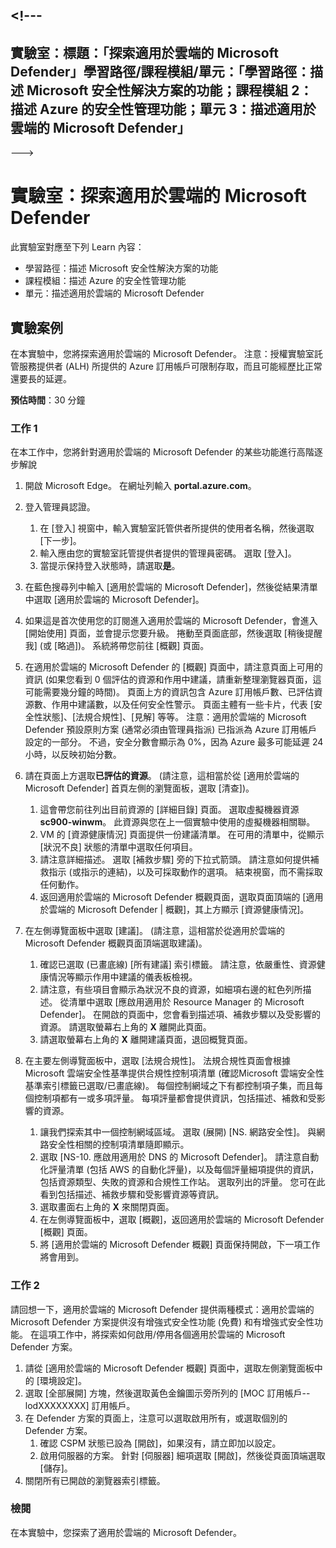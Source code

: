 <a name="---"></a><!---
---
實驗室：標題：「探索適用於雲端的 Microsoft Defender」學習路徑/課程模組/單元：「學習路徑：描述 Microsoft 安全性解決方案的功能；課程模組 2：描述 Azure 的安全性管理功能；單元 3：描述適用於雲端的 Microsoft Defender」
---
--->

# <a name="lab-explore-microsoft-defender-for-cloud"></a>實驗室：探索適用於雲端的 Microsoft Defender

此實驗室對應至下列 Learn 內容：

- 學習路徑：描述 Microsoft 安全性解決方案的功能
- 課程模組：描述 Azure 的安全性管理功能
- 單元：描述適用於雲端的 Microsoft Defender

## <a name="lab-scenario"></a>實驗案例

在本實驗中，您將探索適用於雲端的 Microsoft Defender。  注意：授權實驗室託管服務提供者 (ALH) 所提供的 Azure 訂用帳戶可限制存取，而且可能經歷比正常還要長的延遲。

**預估時間**：30 分鐘

### <a name="task-1"></a>工作 1

在本工作中，您將針對適用於雲端的 Microsoft Defender 的某些功能進行高階逐步解說

1. 開啟 Microsoft Edge。 在網址列輸入 **portal.azure.com**。
1. 登入管理員認證。
    1. 在 [登入] 視窗中，輸入實驗室託管供者所提供的使用者名稱，然後選取 [下一步]。
    1. 輸入應由您的實驗室託管提供者提供的管理員密碼。 選取 [登入]。
    1. 當提示保持登入狀態時，請選取**是**。

1. 在藍色搜尋列中輸入 [適用於雲端的 Microsoft Defender]，然後從結果清單中選取 [適用於雲端的 Microsoft Defender]。

1. 如果這是首次使用您的訂閱進入適用於雲端的 Microsoft Defender，會進入 [開始使用] 頁面，並會提示您要升級。  捲動至頁面底部，然後選取 [稍後提醒我] (或 [略過])。  系統將帶您前往 [概觀] 頁面。

1. 在適用於雲端的 Microsoft Defender 的 [概觀] 頁面中，請注意頁面上可用的資訊 (如果您看到 0 個評估的資源和作用中建議，請重新整理瀏覽器頁面，這可能需要幾分鐘的時間)。  頁面上方的資訊包含 Azure 訂用帳戶數、已評估資源數、作用中建議數，以及任何安全性警示。  頁面主體有一些卡片，代表 [安全性狀態]、[法規合規性]、[見解] 等等。  注意：適用於雲端的 Microsoft Defender 預設原則方案 (通常必須由管理員指派) 已指派為 Azure 訂用帳戶設定的一部分。 不過，安全分數會顯示為 0%，因為 Azure 最多可能延遲 24 小時，以反映初始分數。

1. 請在頁面上方選取**已評估的資源**。  (請注意，這相當於從 [適用於雲端的 Microsoft Defender] 首頁左側的瀏覽面板，選取 [清查])。
    1. 這會帶您前往列出目前資源的 [詳細目錄] 頁面。 選取虛擬機器資源 **sc900-winwm**。 此資源與您在上一個實驗中使用的虛擬機器相關聯。
    1. VM 的 [資源健康情況] 頁面提供一份建議清單。  在可用的清單中，從顯示 [狀況不良] 狀態的清單中選取任何項目。
    1. 請注意詳細描述。  選取 [補救步驟] 旁的下拉式箭頭。 請注意如何提供補救指示 (或指示的連結)，以及可採取動作的選項。  結束視窗，而不需採取任何動作。
    1. 返回適用於雲端的 Microsoft Defender 概觀頁面，選取頁面頂端的 [適用於雲端的 Microsoft Defender | 概觀]，其上方顯示 [資源健康情況]。

1. 在左側導覽面板中選取 [建議]。  (請注意，這相當於從適用於雲端的 Microsoft Defender 概觀頁面頂端選取建議)。
    1. 確認已選取 (已畫底線) [所有建議] 索引標籤。  請注意，依嚴重性、資源健康情況等顯示作用中建議的儀表板檢視。
    1. 請注意，有些項目會顯示為狀況不良的資源，如細項右邊的紅色列所描述。  從清單中選取 [應啟用適用於 Resource Manager 的 Microsoft Defender]。  在開啟的頁面中，您會看到描述項、補救步驟以及受影響的資源。 請選取螢幕右上角的 **X** 離開此頁面。
    1. 請選取螢幕右上角的 **X** 離開建議頁面，退回概覽頁面。

1. 在主要左側導覽面板中，選取 [法規合規性]。 法規合規性頁面會根據 Microsoft 雲端安全性基準提供合規性控制項清單 (確認Microsoft 雲端安全性基準索引標籤已選取/已畫底線)。 每個控制網域之下有都控制項子集，而且每個控制項都有一或多項評量。 每項評量都會提供資訊，包括描述、補救和受影響的資源。
    1. 讓我們探索其中一個控制網域區域。 選取 (展開) [NS. 網路安全性]。 與網路安全性相關的控制項清單隨即顯示。
    1. 選取 [NS-10. 應啟用適用於 DNS 的 Microsoft Defender]。 請注意自動化評量清單 (包括 AWS 的自動化評量)，以及每個評量細項提供的資訊，包括資源類型、失敗的資源和合規性工作站。 選取列出的評量。  您可在此看到包括描述、補救步驟和受影響資源等資訊。
    1. 選取畫面右上角的 **X** 來關閉頁面。
    1. 在左側導覽面板中，選取 [概觀]，返回適用於雲端的 Microsoft Defender [概觀] 頁面。
    1. 將 [適用於雲端的 Microsoft Defender 概觀] 頁面保持開啟，下一項工作將會用到。

### <a name="task-2"></a>工作 2

請回想一下，適用於雲端的 Microsoft Defender 提供兩種模式：適用於雲端的 Microsoft Defender 方案提供沒有增強式安全性功能 (免費) 和有增強式安全性功能。 在這項工作中，將探索如何啟用/停用各個適用於雲端的 Microsoft Defender 方案。

1. 請從 [適用於雲端的 Microsoft Defender 概觀] 頁面中，選取左側瀏覽面板中的 [環境設定]。
1. 選取 [全部展開] 方塊，然後選取黃色金鑰圖示旁所列的 [MOC 訂用帳戶--lodXXXXXXXX] 訂用帳戶。
1. 在 Defender 方案的頁面上，注意可以選取啟用所有，或選取個別的 Defender 方案。 
    1. 確認 CSPM 狀態已設為 [開啟]，如果沒有，請立即加以設定。  
    1. 啟用伺服器的方案。  針對 [伺服器] 細項選取 [開啟]，然後從頁面頂端選取 [儲存]。
1. 關閉所有已開啟的瀏覽器索引標籤。

### <a name="review"></a>檢閱

在本實驗中，您探索了適用於雲端的 Microsoft Defender。
